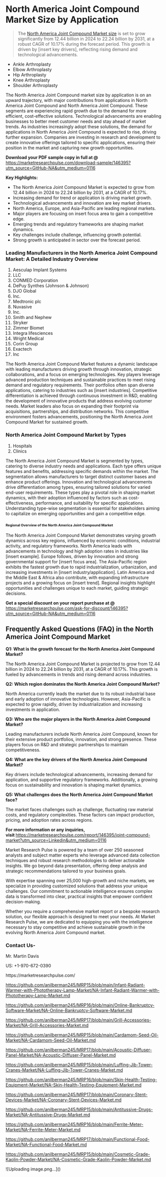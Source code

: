 <h1>North America Joint Compound Market&nbsp;Size by Application</h1><blockquote><p>The <a href="https://marketresearchpulse.com/download-sample/146395?utm_source=GitHub-NA&amp;utm_medium=0116">North America Joint Compound Market size</a> is set to grow significantly from 12.44 billion in 2024 to 22.24 billion by 2031, at a robust CAGR of 10.17% during the forecast period. This growth is driven by [insert key drivers], reflecting rising demand and technological advancements.</p></blockquote><ul><li>Ankle Arthroplasty<li> Elbow Arthroplasty<li> Hip Arthroplasty<li> Knee Arthroplasty<li> Shoulder Arthroplasty</li></ul><p>The North America Joint Compound market size by application is on an upward trajectory, with major contributions from applications in North America Joint Compound and North America Joint Compound. These segments are experiencing rapid growth due to the demand for more efficient, cost-effective solutions. Technological advancements are enabling businesses to better meet customer needs and stay ahead of market trends. As industries increasingly adopt these solutions, the demand for applications in North America Joint Compound is expected to rise, driving further expansion. Companies are investing in research and development to create innovative offerings tailored to specific applications, ensuring their position in the market and capturing new growth opportunities.</p><p><strong>Download your PDF sample copy in full at @ </strong><a href="https://marketresearchpulse.com/download-sample/146395?utm_source=GitHub-NA&amp;utm_medium=0116">https://marketresearchpulse.com/download-sample/146395?utm_source=GitHub-NA&amp;utm_medium=0116</a></p><p><strong>Key Highlights: </strong></p><ul><li>The North America Joint Compound Market is expected to grow from 12.44 billion in 2024 to 22.24 billion by 2031, at a CAGR of 10.17%.</li><li>Increasing demand for trend or application is driving market growth.</li><li>Technological advancements and innovation are key market drivers.</li><li>North America, Europe, and Asia-Pacific are leading regional markets.</li><li>Major players are focusing on insert focus area to gain a competitive edge.</li><li>Emerging trends and regulatory frameworks are shaping market dynamics.</li><li>Key challenges include challenge, influencing growth potential.</li><li>Strong growth is anticipated in sector over the forecast period.</li></ul><h3>Leading Manufacturers in the North America Joint Compound Market: A Detailed Industry Overview</h3><ol><li>Aesculap Implant Systems</li><li>LLC</li><li>CONMED Corporation</li><li>DePuy Synthes (Johnson & Johnson)</li><li>DJO Global</li><li>Inc.</li><li>Medtronic plc</li><li>Nuvasive</li><li>Inc.</li><li>Smith and Nephew</li><li>Stryker</li><li>Zimmer Biomet</li><li>Integra lifesciences</li><li>Wright Medical</li><li>Corin Group</li><li>Exactech</li><li>Inc</li></ol><div class="flex max-w-full flex-col flex-grow"><div class="min-h-8 text-message flex w-full flex-col items-end gap-2 whitespace-normal break-words [.text-message+&amp;]:mt-5" dir="auto" data-message-author-role="assistant" data-message-id="fd8432e4-4910-450d-b182-61b7bfb0a01f" data-message-model-slug="gpt-4o"><div class="flex w-full flex-col gap-1 empty:hidden first:pt-[3px]"><div class="markdown prose w-full break-words dark:prose-invert light"><p>The North America Joint Compound Market features a dynamic landscape with leading manufacturers driving growth through innovation, strategic collaborations, and a focus on emerging technologies. Key players leverage advanced production techniques and sustainable practices to meet rising demand and regulatory requirements. Their portfolios often span diverse applications, catering to industries such as [insert industries]. Competitive differentiation is achieved through continuous investment in R&amp;D, enabling the development of innovative products that address evolving customer needs. Market leaders also focus on expanding their footprint via acquisitions, partnerships, and distribution networks. This competitive environment fosters advancements, positioning the North America Joint Compound Market for sustained growth.</p></div></div></div></div><h3>North America Joint Compound Market by Types</h3><ol><li>Hospitals<li> Clinics</li></ol><div class="flex max-w-full flex-col flex-grow"><div class="min-h-8 text-message flex w-full flex-col items-end gap-2 whitespace-normal break-words [.text-message+&amp;]:mt-5" dir="auto" data-message-author-role="assistant" data-message-id="084470be-0bb7-4664-bddf-5156b4f41249" data-message-model-slug="gpt-4o-mini"><div class="flex w-full flex-col gap-1 empty:hidden first:pt-[3px]"><div class="markdown prose w-full break-words dark:prose-invert light"><p>The North America Joint Compound Market is segmented by types, catering to diverse industry needs and applications. Each type offers unique features and benefits, addressing specific demands within the market. The segmentation allows manufacturers to target distinct customer bases and enhance product offerings. Innovation and technological advancements drive differentiation among types, ensuring tailored solutions for varied end-user requirements. These types play a pivotal role in shaping market dynamics, with their adoption influenced by factors such as cost-effectiveness, performance, and suitability for specific applications. Understanding type-wise segmentation is essential for stakeholders aiming to capitalize on emerging opportunities and gain a competitive edge.</p></div></div></div></div><h3><span style="font-size: 11px;">Regional Overview of the North America Joint Compound Market</span></h3><div class="flex max-w-full flex-col flex-grow"><div class="min-h-8 text-message flex w-full flex-col items-end gap-2 whitespace-normal break-words [.text-message+&amp;]:mt-5" dir="auto" data-message-author-role="assistant" data-message-id="e9038762-ce64-4e30-91c9-9bd413514231" data-message-model-slug="gpt-4o-mini"><div class="flex w-full flex-col gap-1 empty:hidden first:pt-[3px]"><div class="markdown prose w-full break-words dark:prose-invert light"><p>The North America Joint Compound Market demonstrates varying growth dynamics across key regions, influenced by economic conditions, industrial activity, and regulatory frameworks. North America leads with advancements in technology and high adoption rates in industries like [insert example]. Europe follows, driven by innovation and strong governmental support for [insert focus area]. The Asia-Pacific region exhibits the fastest growth due to rapid industrialization, urbanization, and increasing investments in [insert industry/application]. Latin America and the Middle East &amp; Africa also contribute, with expanding infrastructure projects and a growing focus on [insert trend]. Regional insights highlight opportunities and challenges unique to each market, guiding strategic decisions.</p></div></div></div></div><p><strong>Get a special discount on your report purchase at @ </strong><a href="https://marketresearchpulse.com/ask-for-discount/146395?utm_source=GitHub-NA&amp;utm_medium=0116">https://marketresearchpulse.com/ask-for-discount/146395?utm_source=GitHub-NA&amp;utm_medium=0116</a></p><h2>Frequently Asked Questions (FAQ) in the North America Joint Compound Market</h2><p><strong>Q1: What is the growth forecast for the North America Joint Compound Market?</strong></p><p>The North America Joint Compound Market is projected to grow from 12.44 billion in 2024 to 22.24 billion by 2031, at a CAGR of 10.17%. This growth is fueled by advancements in trends and rising demand across industries.</p><p><strong>Q2: Which region dominates the North America Joint Compound Market?</strong></p><p>North America currently leads the market due to its robust industrial base and early adoption of innovative technologies. However, Asia-Pacific is expected to grow rapidly, driven by industrialization and increasing investments in application.</p><p><strong>Q3: Who are the major players in the North America Joint Compound Market?</strong></p><p>Leading manufacturers include North America Joint Compound, known for their extensive product portfolios, innovation, and strong presence. These players focus on R&amp;D and strategic partnerships to maintain competitiveness.</p><p><strong>Q4: What are the key drivers of the North America Joint Compound Market?</strong></p><p>Key drivers include technological advancements, increasing demand for application, and supportive regulatory frameworks. Additionally, a growing focus on sustainability and innovation is shaping market dynamics.</p><p><strong>Q5: What challenges does the North America Joint Compound Market face?</strong></p><p>The market faces challenges such as challenge, fluctuating raw material costs, and regulatory complexities. These factors can impact production, pricing, and adoption rates across regions.</p><p><strong>For more information or any inquiries, visit&nbsp;</strong><a href="https://marketresearchpulse.com/report/146395/joint-compound-market?utm_source=Linkedin&utm_medium=0116">https://marketresearchpulse.com/report/146395/joint-compound-market?utm_source=Linkedin&utm_medium=0116</a></p><p>Market Research Pulse is powered by a team of over 250 seasoned analysts and subject matter experts who leverage advanced data collection techniques and robust research methodologies to deliver actionable insights. We go beyond data presentation, offering deep analysis and strategic recommendations tailored to your business goals.</p><p>With expertise spanning over 25,000 high-growth and niche markets, we specialize in providing customized solutions that address your unique challenges. Our commitment to actionable intelligence ensures complex data is transformed into clear, practical insights that empower confident decision-making.</p><p>Whether you require a comprehensive market report or a bespoke research solution, our flexible approach is designed to meet your needs. At Market Research Pulse, we are dedicated to equipping you with the intelligence necessary to stay competitive and achieve sustainable growth in the evolving North America Joint Compound market.</p><h3><strong>Contact Us-</strong></h3><p>Mr. Martin Davis</p><p>US: +1-970-672-0390</p><p>https://marketresearchpulse.com/</p><p><a href="https://github.com/anilberman245/MRP15/blob/main/Infant-Radiant-Warmer-with-Phototherapy-Lamp-Market/NA-Infant-Radiant-Warmer-with-Phototherapy-Lamp-Market.md">https://github.com/anilberman245/MRP15/blob/main/Infant-Radiant-Warmer-with-Phototherapy-Lamp-Market/NA-Infant-Radiant-Warmer-with-Phototherapy-Lamp-Market.md</a></p><p><a href="https://github.com/anilberman245/MRP16/blob/main/Online-Bankruptcy-Software-Market/NA-Online-Bankruptcy-Software-Market.md">https://github.com/anilberman245/MRP16/blob/main/Online-Bankruptcy-Software-Market/NA-Online-Bankruptcy-Software-Market.md</a></p><p><a href="https://github.com/anilberman245/MRP17/blob/main/Grill-Accessories-Market/NA-Grill-Accessories-Market.md">https://github.com/anilberman245/MRP17/blob/main/Grill-Accessories-Market/NA-Grill-Accessories-Market.md</a></p><p><a href="https://github.com/anilberman245/MRP15/blob/main/Cardamom-Seed-Oil-Market/NA-Cardamom-Seed-Oil-Market.md">https://github.com/anilberman245/MRP15/blob/main/Cardamom-Seed-Oil-Market/NA-Cardamom-Seed-Oil-Market.md</a></p><p><a href="https://github.com/anilberman245/MRP17/blob/main/Acoustic-Diffuser-Panel-Market/NA-Acoustic-Diffuser-Panel-Market.md">https://github.com/anilberman245/MRP17/blob/main/Acoustic-Diffuser-Panel-Market/NA-Acoustic-Diffuser-Panel-Market.md</a></p><p><a href="https://github.com/anilberman245/MRP15/blob/main/Luffing-Jib-Tower-Cranes-Market/NA-Luffing-Jib-Tower-Cranes-Market.md">https://github.com/anilberman245/MRP15/blob/main/Luffing-Jib-Tower-Cranes-Market/NA-Luffing-Jib-Tower-Cranes-Market.md</a></p><p><a href="https://github.com/anilberman245/MRP16/blob/main/Skin-Health-Testing-Equipment-Market/NA-Skin-Health-Testing-Equipment-Market.md">https://github.com/anilberman245/MRP16/blob/main/Skin-Health-Testing-Equipment-Market/NA-Skin-Health-Testing-Equipment-Market.md</a></p><p><a href="https://github.com/anilberman245/MRP17/blob/main/Coronary-Stent-Devices-Market/NA-Coronary-Stent-Devices-Market.md">https://github.com/anilberman245/MRP17/blob/main/Coronary-Stent-Devices-Market/NA-Coronary-Stent-Devices-Market.md</a></p><p><a href="https://github.com/anilberman245/MRP15/blob/main/Antitussive-Drugs-Market/NA-Antitussive-Drugs-Market.md">https://github.com/anilberman245/MRP15/blob/main/Antitussive-Drugs-Market/NA-Antitussive-Drugs-Market.md</a></p><p><a href="https://github.com/anilberman245/MRP16/blob/main/Ferrite-Meter-Market/NA-Ferrite-Meter-Market.md">https://github.com/anilberman245/MRP16/blob/main/Ferrite-Meter-Market/NA-Ferrite-Meter-Market.md</a></p><p><a href="https://github.com/anilberman245/MRP17/blob/main/Functional-Food-Market/NA-Functional-Food-Market.md">https://github.com/anilberman245/MRP17/blob/main/Functional-Food-Market/NA-Functional-Food-Market.md</a></p><p><a href="https://github.com/anilberman245/MRP15/blob/main/Cosmetic-Grade-Kaolin-Powder-Market/NA-Cosmetic-Grade-Kaolin-Powder-Market.md">https://github.com/anilberman245/MRP15/blob/main/Cosmetic-Grade-Kaolin-Powder-Market/NA-Cosmetic-Grade-Kaolin-Powder-Market.md</a></p>
![Uploading image.png…]()
